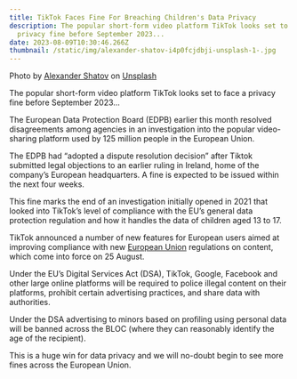 ```yaml
---
title: TikTok Faces Fine For Breaching Children's Data Privacy
description: The popular short-form video platform TikTok looks set to face a
  privacy fine before September 2023...
date: 2023-08-09T10:30:46.266Z
thumbnail: /static/img/alexander-shatov-i4p0fcjdbji-unsplash-1-.jpg
---
```

Photo by [Alexander Shatov](https://unsplash.com/@alexbemore?utm_source=unsplash&utm_medium=referral&utm_content=creditCopyText) on [Unsplash](https://unsplash.com/photos/I4p0FcjDBJI?utm_source=unsplash&utm_medium=referral&utm_content=creditCopyText)

The popular short-form video platform TikTok looks set to face a privacy fine before September 2023...

The European Data Protection Board (EDPB) earlier this month resolved disagreements among agencies in an investigation into the popular video-sharing platform used by 125 million people in the European Union.

The EDPB had “adopted a dispute resolution decision” after Tiktok submitted legal objections to an earlier ruling in Ireland, home of the company’s European headquarters. A fine is expected to be issued within the next four weeks.

This fine marks the end of an investigation initially opened in 2021 that looked into TikTok’s level of compliance with the EU’s general data protection regulation and how it handles the data of children aged 13 to 17.

TikTok announced a number of new features for European users aimed at improving compliance with new [European Union](https://www.theguardian.com/world/eu) regulations on content, which come into force on 25 August.

Under the EU’s Digital Services Act (DSA), TikTok, Google, Facebook and other large online platforms will be required to police illegal content on their platforms, prohibit certain advertising practices, and share data with authorities.

Under the DSA advertising to minors based on profiling using personal data will be banned across the BLOC (where they can reasonably identify the age of the recipient).

This is a huge win for data privacy and we will no-doubt begin to see more fines across the European Union.
